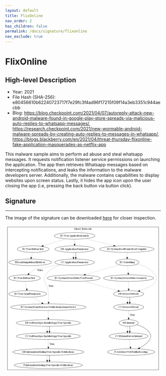 ```yaml
---
layout: default
title: FlixOnline
nav_order: 2
has_children: false
permalink: /docs/signature/flixonline
nav_exclude: true
---
```


# FlixOnline

## High-level Description

* Year: 2021
* File Hash (SHA-256): e80456610b62240723717f7e29fc3f4ad96f17215f09f14a3eb3351c944aecbb
* Blog: https://blog.checkpoint.com/2021/04/07/autoreply-attack-new-android-malware-found-in-google-play-store-spreads-via-malicious-auto-replies-to-whatsapp-messages/, https://research.checkpoint.com/2021/new-wormable-android-malware-spreads-by-creating-auto-replies-to-messages-in-whatsapp/, https://blogs.blackberry.com/en/2021/04/threat-thursday-flixonline-fake-application-masquerades-as-netflix-app

This malware sample aims to perform ad abuse and steal whatsapp messages. It requests notification listener service permissions on launching the application. The app then retrieves Whatsapp messages based on intercepting notifications, and leaks the information to the malware developers server. Additionally, the malware contains capabilities to display websites upon screen status. Lastly, it hides the app icon upon the user closing the app (i.e, pressing the back button via button click).

## Signature
---

The image of the signature can be downloaded [here](../../img/signatures/FlixOnline.png) for closer inspection.

![](../../img/signatures/FlixOnline.png)
